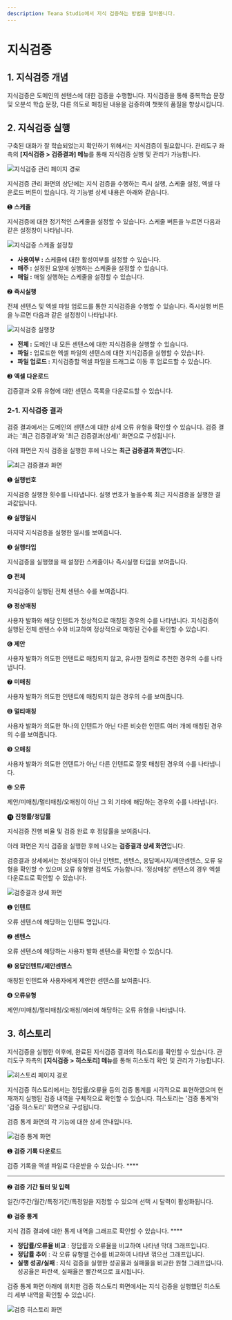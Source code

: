 ```yaml
---
description: Teana Studio에서 지식 검증하는 방법을 알아봅니다.
---
```


# 지식검증

## 1. 지식검증 개념

지식검증은 도메인의 센텐스에 대한 검증을 수행합니다. 지식검증을 통해 중복학습 문장 및 오분석 학습 문장, 다른 의도로 매칭된 내용을 검증하여 챗봇의 품질을 향상시킵니다.    &#x20;

## 2. 지식검증 실행

구축된 대화가 잘 학습되었는지 확인하기 위해서는 지식검증이 필요합니다. 관리도구 좌측의 **\[지식검증 > 검증결과] 메뉴**를 통해 지식검증 실행 및 관리가 가능합니다.

![지식검증 관리 페이지 경로](<../../.gitbook/assets/1.검증결과경로 (1).png>)

지식검증 관리 화면의 상단에는 지식 검증을 수행하는 즉시 실행, 스케줄 설정, 엑셀 다운로드 버튼이 있습니다. 각 기능별 상세 내용은 아래와 같습니다.

➊ **스케줄**&#x20;

지식검증에 대한 정기적인 스케줄을 설정할 수 있습니다. 스케줄 버튼을 누르면 다음과 같은 설정창이 나타납니다.

![지식검증 스케줄 설정창  ](<../../.gitbook/assets/2.지식검증 스케줄.png>)

* **사용여부 :** 스케줄에 대한 활성여부를 설정할 수 있습니다.
* **매주 :** 설정된 요일에 실행하는 스케줄을 설정할 수 있습니다.
* **매일 :** 매일 실행하는 스케줄을 설정할 수 있습니다.                   &#x20;

&#x20;

➋ **즉시실행** &#x20;

전체 센텐스 및 엑셀 파일 업로드를 통한 지식검증을 수행할 수 있습니다. 즉시실행 버튼을 누르면 다음과 같은 설정창이 나타납니다. &#x20;

![지식검증 실행창 ](../../.gitbook/assets/3.지식검증실행.png)

* **전체 :** 도메인 내 모든 센텐스에 대한 지식검증을 실행할 수 있습니다.
* **파일 :** 업로드한 엑셀 파일의 센텐스에 대한 지식검증을 실행할 수 있습니다.&#x20;
* **파일 업로드 :** 지식검증할 엑셀 파일을 드래그로 이동 후 업로드할 수 있습니다.                         &#x20;



➌ **엑셀 다운로드**&#x20;

검증결과 오류 유형에 대한 센텐스 목록을 다운로드할 수 있습니다. &#x20;



### 2-1. 지식검증 결과&#x20;

검증 결과에서는 도메인의 센텐스에 대한 상세 오류 유형을 확인할 수 있습니다. 검증 결과는 '최근 검증결과'와 '최근 검증결과(상세)' 화면으로 구성됩니다.         &#x20;

아래 화면은 지식 검증을 실행한 후에 나오는 **최근 검증결과 화면**입니다.

![최근 검증결과 화면  ](../../.gitbook/assets/4.최근검증결과.png)

➊ **실행번호**&#x20;

지식검증 실행한 횟수를 나타냅니다. 실행 번호가 높을수록 최근 지식검증을 실행한 결과값입니다.         &#x20;



➋ **실행일시** &#x20;

마지막 지식검증을 실행한 일시를 보여줍니다.&#x20;



➌ **실행타입** &#x20;

지식검증을 실행했을 때 설정한 스케줄이나 즉시실행 타입을 보여줍니다.&#x20;



➍ **전체**&#x20;

지식검증이 실행된 전체 센텐스 수를 보여줍니다.

&#x20;&#x20;

➎ **정상매칭**&#x20;

사용자 발화와 해당 인텐트가 정상적으로 매칭된 경우의 수를 나타냅니다. 지식검증이 실행된 전체 센텐스 수와 비교하여 정상적으로 매칭된 건수를 확인할 수 있습니다.              &#x20;



➏ **제안**&#x20;

사용자 발화가 의도한 인텐트로 매칭되지 않고, 유사한 질의로 추천한 경우의 수를 나타냅니다.    &#x20;



➐ **미매칭**&#x20;

사용자 발화가 의도한 인텐트에 매칭되지 않은 경우의 수를 보여줍니다. &#x20;



➑ **멀티매칭**&#x20;

사용자 발화가 의도한 하나의 인텐트가 아닌 다른 비슷한 인텐트 여러 개에 매칭된 경우의 수를 보여줍니다. &#x20;



➒ **오매칭**&#x20;

사용자 발화가 의도한 인텐트가 아닌 다른 인텐트로 잘못 매칭된 경우의 수를 나타냅니다.

&#x20;&#x20;

➓ **오류**&#x20;

제안/미매칭/멀티매칭/오매칭이 아닌 그 외 기타에 해당하는 경우의 수를 나타냅니다.

&#x20;      &#x20;

⓫ **진행률/정답률**&#x20;

지식검증 진행 비율 및 검증 완료 후 정답률을 보여줍니다.    &#x20;



아래 화면은 지식 검증을 실행한 후에 나오는 **검증결과 상세 화면**입니다.   &#x20;

검증결과 상세에서는 정상매칭이 아닌 인텐트, 센텐스, 응답메시지/제안센텐스, 오류 유형을 확인할 수 있으며 오류 유형별 검색도 가능합니다. '정상매칭' 센텐스의 경우 엑셀 다운로드로 확인할 수 있습니다.

![검증결과 상세 화면 ](<../../.gitbook/assets/4.검증결과 상세.png>)

➊ **인텐트**

오류 센텐스에 해당하는 인텐트 명입니다.

&#x20;    &#x20;

➋ **센텐스**&#x20;

오류 센텐스에 해당하는 사용자 발화 센텐스를 확인할 수 있습니다.

&#x20; &#x20;

➌ **응답인텐트/제안센텐스**&#x20;

매칭된 인텐트와 사용자에게 제안한 센텐스를 보여줍니다.&#x20;



➍ **오류유형**&#x20;

제안/미매칭/멀티매칭/오매칭/에러에 해당하는 오류 유형을 나타냅니다.  &#x20;

## 3. 히스토리

지식검증을 실행한 이후에, 완료된 지식검증 결과의 히스토리를 확인할 수 있습니다. 관리도구 좌측의 **\[지식검증 > 히스토리] 메뉴**를 통해 히스토리 확인 및 관리가 가능합니다.&#x20;

![히스토리 페이지 경로           ](../../.gitbook/assets/6.히스토리경로.png)

지식검증 히스토리에서는 정답률/오류율 등의 검증 통계를 시각적으로 표현하였으며 현재까지 실행된 검증 내역을 구체적으로 확인할 수 있습니다. 히스토리는 '검증 통계'와 '검증 히스토리' 화면으로 구성됩니다.     &#x20;

검증 통계 화면의 각 기능에 대한 상세 안내입니다.

![검증 통계 화면        ](../../.gitbook/assets/7.검증통계.png)

➊ **검증 기록 다운로드**

검증 기록을 엑셀 파일로 다운받을 수 있습니다. ****        &#x20;

****

➋ **검증 기간 필터 및 입력**&#x20;

일간/주간/월간/특정기간/특정일을 지정할 수 있으며 선택 시 달력이 활성화됩니다.



➌ **검증 통계**

지식 검증 결과에 대한 통계 내역을 그래프로 확인할 수 있습니다.       ****       &#x20;

* **정답률/오류율 비교** : 정답률과 오류율을 비교하여 나타낸 막대 그래프입니다.        &#x20;
* **정답률 추이** : 각 오류 유형별 건수를 비교하여 나타낸 꺾으선 그래프입니다.&#x20;
* **실행 성공/실패** : 지식 검증을 실행한 성공율과 실패율을 비교한 원형 그래프입니다. 성공율은 파란색, 실패율은 빨간색으로 표시됩니다.                        &#x20;



검증 통계 화면 아래에 위치한 검증 히스토리 화면에서는 지식 검증을 실행했던 히스토리 세부 내역을  확인할 수 있습니다. &#x20;

![검증 히스토리 화면](<../../.gitbook/assets/image (326).png>)
